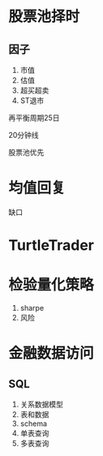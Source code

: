 # 股票池择时

## 因子

1. 市值
2. 估值
3. 超买超卖
4. ST退市

再平衡周期25日

20分钟线

股票池优先

# 均值回复

缺口

# TurtleTrader

# 检验量化策略

1. sharpe
2. 风险

# 金融数据访问

## SQL

1. 关系数据模型
2. 表和数据
3. schema
4. 单表查询
5. 多表查询





